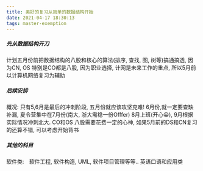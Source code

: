 ```yaml
---
title: 美好的复习从简单的数据结构开始
date: 2021-04-17 18:30:13
tags: master-exemption
---
```


##### 先从数据结构开刀
计划五月份前把数据结构的八股和核心的算法(排序, 查找, 图, 树等)搞通搞透, 因为CN, OS 特别是CO都是八股, 因为职业选择, 计网是未来工作的重点, 所以5月前以计算机网络复习为辅助

##### 后续安排
概况: 只有5,6月是最后的冲刺阶段, 五月份就应该攻坚克难! 6月份,就一定要查缺补漏, 夏令营集中在7月份(南大, 浙大需稳一份Offfer) 8月上班(开心😀), 9月根据实际情况冲刺北大.
CO和OS 八股需要花费一定的心神, 如果5月前的DS和CN复习的还算不错, 可以考虑开始背书

##### 其他的科目
软件类:　软件工程, 软件构造, UML, 软件项目管理等等..
英语口语和应用类



